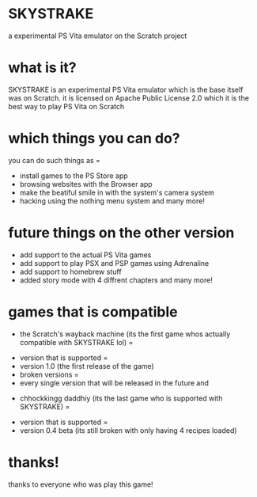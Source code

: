 # SKYSTRAKE
a experimental PS Vita emulator on the Scratch project 
# what is it?
SKYSTRAKE is an experimental PS Vita emulator which is the base itself was on Scratch. it is licensed on Apache Public License 2.0
which it is the best way to play PS Vita on Scratch
# which things you can do?
you can do such things as =
- install games to the PS Store app
- browsing websites with the Browser app
- make the beatiful smile in with the system's camera system
- hacking using the nothing menu system
and many more!
# future things on the other version
- add support to the actual PS Vita games
- add support to play PSX and PSP games using Adrenaline
- add support to homebrew stuff
- added story mode with 4 diffrent chapters
and many more!
# games that is compatible
- the Scratch's wayback machine (its the first game whos actually compatible with SKYSTRAKE lol) =
* version that is supported =
* version 1.0 (the first release of the game)
* broken versions =
* every single version that will be released in the future
and
- chhockkingg daddhiy (its the last game who is supported with SKYSTRAKE) =
* version that is supported =
* version 0.4 beta (its still broken with only having 4 recipes loaded)
  
# thanks!
thanks to everyone who was play this game!
